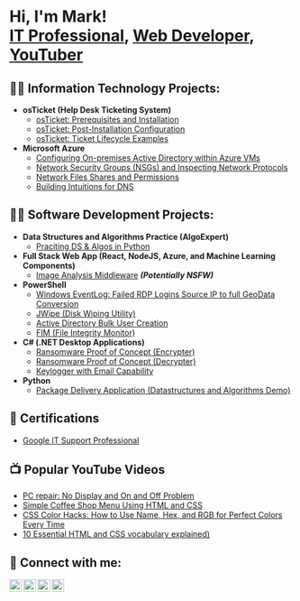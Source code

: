 <h1>Hi, I'm Mark! <br/><a href="https://www.linkedin.com/in/wilmarkabot/">IT Professional</a>, <a href="https://github.com/wilmarkabot">Web Developer</a>, <a href="https://www.youtube.com/@MarkwheelReach">YouTuber</a></h1>

<h2>👨‍💻 Information Technology Projects:</h2>

- <b>osTicket (Help Desk Ticketing System)</b>
  - [osTicket: Prerequisites and Installation](https://github.com/wilmarkabot/osticket-prereqs)
  - [osTicket: Post-Installation Configuration](https://github.com/wilmarkabot/post-install-config)
  - [osTicket: Ticket Lifecycle Examples](https://github.com/wilmarkabot/ticket-lifecycle)
- <b>Microsoft Azure</b>
  - [Configuring On-premises Active Directory within Azure VMs](https://github.com/wilmarkabot/configure-ad)
  - [Network Security Groups (NSGs) and Inspecting Network Protocols](https://github.com/wilmarkabot/azure-network-protocols)
  - [Network Files Shares and Permissions](https://github.com/wilmarkabot/ntwrk-fls-prmssns)
  - [Building Intuitions for DNS](https://github.com/wilmarkabot/bldg-inttns-dns)

<h2>👨‍💻 Software Development Projects:</h2>

- <b>Data Structures and Algorithms Practice (AlgoExpert)</b>
  - [Praciting DS & Algos in Python](https://github.com/joshmadakor1/Algorithms-Practice)
- <b>Full Stack Web App (React, NodeJS, Azure, and Machine Learning Components)</b>
  - [Image Analysis Middleware](https://github.com/joshmadakor1/4chan-Image-Analysis-Middleware-C964) <b><i>(Potentially NSFW)</b></i>
- <b>PowerShell</b>
  - [Windows EventLog: Failed RDP Logins Source IP to full GeoData Conversion](https://github.com/joshmadakor1/Sentinel-Lab)
  - [JWipe (Disk Wiping Utility)](https://github.com/joshmadakor1/Jwipe.PowerShell)
  - [Active Directory Bulk User Creation](https://github.com/joshmadakor1/AD_PS)
  - [FIM (File Integrity Monitor)](https://github.com/joshmadakor1/PowerShell-Integrity-FIM)
- <b>C# (.NET Desktop Applications)</b>
  - [Ransomware Proof of Concept (Encrypter)](https://github.com/joshmadakor1/EncrypterPOC)
  - [Ransomware Proof of Concept (Decrypter)](https://github.com/joshmadakor1/DecrypterPOC)
  - [Keylogger with Email Capability](https://github.com/joshmadakor1/Key-Logger-With-Email)
- <b>Python</b>
  - [Package Delivery Application (Datastructures and Algorithms Demo)](https://github.com/joshmadakor1/Package-Delivery-Pathfinding-Algorithm)

<h2>📑 Certifications</h2>

- [Google IT Support Professional](https://www.youtube.com/watch?v=dwpPUSgOPxg&t=20s)

<h2>📺 Popular YouTube Videos</h2>

- [PC repair: No Display and On and Off Problem](https://www.youtube.com/watch?v=dwpPUSgOPxg&t=20s)
- [Simple Coffee Shop Menu Using HTML and CSS](https://www.youtube.com/watch?v=pjyEVms_MpQ)
- [CSS Color Hacks: How to Use Name, Hex, and RGB for Perfect Colors Every Time](https://youtu.be/Ed36et3uplI)
- [10 Essential HTML and CSS vocabulary explained)](https://www.youtube.com/watch?v=esRb8glsvj0)

<h2> 🤳 Connect with me:</h2>

[<img align="left" alt="JoshMadakor | YouTube" width="22px" src="https://cdn.jsdelivr.net/npm/simple-icons@v3/icons/youtube.svg" />][youtube]
[<img align="left" alt="JoshMadakor | Twitter" width="22px" src="https://cdn.jsdelivr.net/npm/simple-icons@v3/icons/twitter.svg" />][twitter]
[<img align="left" alt="JoshMadakor | LinkedIn" width="22px" src="https://cdn.jsdelivr.net/npm/simple-icons@v3/icons/linkedin.svg" />][linkedin]
[<img align="left" alt="JoshMadakor | Instagram" width="22px" src="https://cdn.jsdelivr.net/npm/simple-icons@v3/icons/instagram.svg" />][instagram]

[twitter]: https://x.com/markwheelreach
[youtube]: https://www.youtube.com/@MarkwheelReach
[instagram]: https://www.instagram.com/markwheelreach/
[linkedin]: https://www.linkedin.com/in/wilmarkabot/

